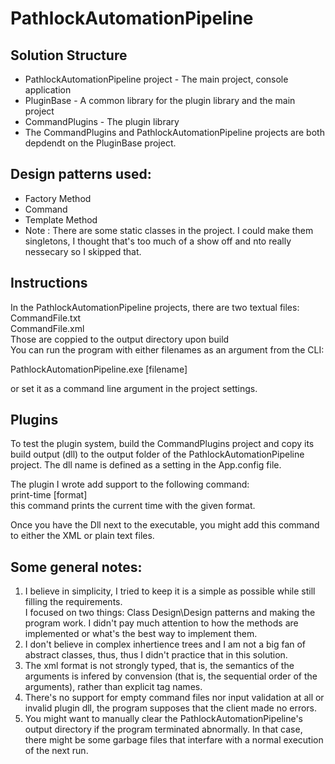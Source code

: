 # PathlockAutomationPipeline

## Solution Structure
- PathlockAutomationPipeline project - The main project, console application<br />
- PluginBase - A common library for the plugin library and the main project<br />
- CommandPlugins - The plugin library<br />
- The CommandPlugins and PathlockAutomationPipeline projects are both depdendt on the PluginBase project.<br />

## Design patterns used:
- Factory Method
- Command
- Template Method
- Note : There are some static classes in the project. I could make them singletons, I thought that's too much of a show off and nto really nessecary so I skipped that.

## Instructions

In the PathlockAutomationPipeline projects, there are two textual files:<br />
CommandFile.txt<br />
CommandFile.xml<br />
Those are coppied to the output directory upon build<br />
You can run the program with either filenames as an argument from the CLI:<br />

PathlockAutomationPipeline.exe [filename]<br />
  
or set it as a command line argument in the project settings.<br />


## Plugins
To test the plugin system, build the CommandPlugins project and copy its build output (dll) to the output folder of the PathlockAutomationPipeline project.
The dll name is defined as a setting in the App.config file.

The plugin I wrote add support to the following command:<br />
print-time [format]<br />
this command prints the current time with the given format.<br />
  
Once you have the Dll next to the executable, you might add this command to either the XML or plain text files.

## Some general notes:
1. I believe in simplicity, I tried to keep it is a simple as possible while still filling the requirements.<br />
I focused on two things: Class Design\Design patterns and making the program work. I didn't pay much attention to how the methods are implemented or what's the best way to implement them.
2. I don't believe in complex inhertience trees and I am not a big fan of abstract classes, thus, thus I didn't practice that in this solution.
3. The xml format is not strongly typed, that is, the semantics of the arguments is infered by convension (that is, the sequential order of the arguments), rather than explicit tag names.
4. There's no support for empty command files nor input validation at all or invalid plugin dll, the program supposes that the client made no errors.
5. You might want to manually clear the PathlockAutomationPipeline's output directory if the program terminated abnormally. In that case, there might be some garbage files that interfare with a normal execution of the next run.


